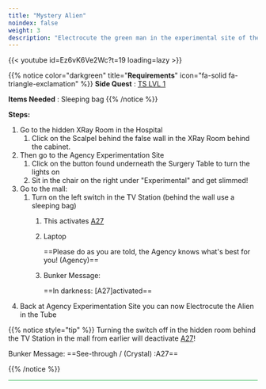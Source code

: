 ```yaml
---
title: "Mystery Alien"
noindex: false
weight: 3
description: "Electrocute the green man in the experimental site of the hospital."
---
```


{{< youtube id=Ez6vK6Ve2Wc?t=19 loading=lazy >}}

{{% notice color="darkgreen" title="**Requirements**" icon="fa-solid fa-triangle-exclamation"  %}}
**Side Quest** : [TS LVL 1](/lore/special_tools/ts_lvl1)

**Items Needed** : Sleeping bag
{{% /notice %}}


**Steps:**

1. Go to the hidden XRay Room in the Hospital
	1. Click on the Scalpel behind the false wall in the XRay Room behind the cabinet.
2. Then go to the Agency Experimentation Site
	1. Click on the button found underneath the Surgery Table to turn the lights on
	2. Sit in the chair on the right under "Experimental" and get slimmed!
3. Go to the mall:
	1. Turn on the left switch in the TV Station (behind the wall use a sleeping bag)
		1. This activates [A27](/casebook/light_panel#a27)
		1. Laptop
		
			==Please do as you are told, the Agency knows what's best for you! (Agency)==
		2. Bunker Message:
		
			==In darkness: [A27]activated==
4. Back at Agency Experimentation Site you can now Electrocute the Alien in the Tube

{{% notice style="tip" %}}
Turning the switch off in the hidden room behind the TV Station in the mall from earlier will deactivate [A27](/casebook/light_panel#a27)!
	
Bunker Message: ==See-through / (Crystal) :A27==
		
{{% /notice %}}



<hr style="background-color: #28b44c" size=8>
